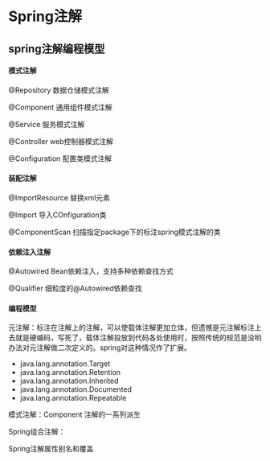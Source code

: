 # Spring注解

## spring注解编程模型

#### 模式注解

@Repository	数据仓储模式注解

@Component	通用组件模式注解

@Service	服务模式注解

@Controller	web控制器模式注解

@Configuration	配置类模式注解

#### 装配注解

@ImportResource	替换xml元素<import>

@Import	导入COnfiguration类

@ComponentScan	扫描指定package下的标注spring模式注解的类

#### 依赖注入注解

@Autowired	Bean依赖注入，支持多种依赖查找方式

@Qualifier	细粒度的@Autowired依赖查找

#### 编程模型

元注解：标注在注解上的注解，可以使载体注解更加立体，但遗憾是元注解标注上去就是硬编码，写死了，载体注解投放到代码各处使用时，按照传统的规范是没哟办法对元注解做二次定义的。spring对这种情况作了扩展。

- java.lang.annotation.Target
- java.lang.annotation.Retention
- java.lang.annotation.Inherited
- java.lang.annotation.Documented
- java.lang.annotation.Repeatable



模式注解：Component 注解的一系列派生

Spring组合注解：

Spring注解属性别名和覆盖

